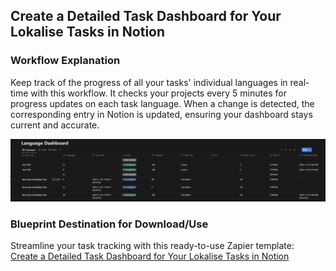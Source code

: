 ## Create a Detailed Task Dashboard for Your Lokalise Tasks in Notion

### Workflow Explanation

Keep track of the progress of all your tasks' individual languages in real-time with this workflow. It checks your projects every 5 minutes for progress updates on each task language. When a change is detected, the corresponding entry in Notion is updated, ensuring your dashboard stays current and accurate.

![Dashboard](image.png)

### Blueprint Destination for Download/Use

Streamline your task tracking with this ready-to-use Zapier template:  
[Create a Detailed Task Dashboard for Your Lokalise Tasks in Notion](https://zapier.com/shared/4c684ecabaea600b4dbc57e38ca8a36fa08d0b2f)
